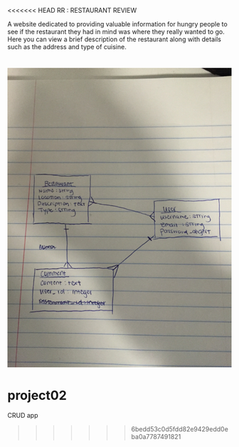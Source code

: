 <<<<<<< HEAD
RR : RESTAURANT REVIEW

A website dedicated to providing valuable information for hungry people to see if the restaurant they had in mind was where they really wanted to go. Here you can view a brief description of the restaurant along with details such as the address and type of cuisine.


![Alt text](/IMG_0748.jpg?raw=true "ERD")
=======
# project02
CRUD app

>>>>>>> 6bedd53c0d5fdd82e9429edd0eba0a7787491821

